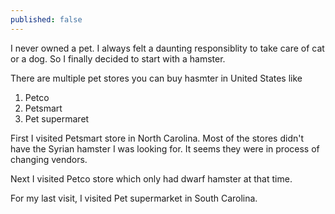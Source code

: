 ```yaml
---
published: false
---
```


I never owned a pet. I always felt a daunting responsiblity to take care of cat or a dog. So I finally decided to start with a hamster. 

There are multiple pet stores you can buy hasmter in United States like

1. Petco
2. Petsmart
3. Pet supermaret

First I visited Petsmart store in North Carolina. Most of the stores didn't have the Syrian hamster I was looking for. It seems they were in process of changing vendors. 

Next I visited Petco store which only had dwarf hamster at that time. 

For my last visit, I visited Pet supermarket in South Carolina. 